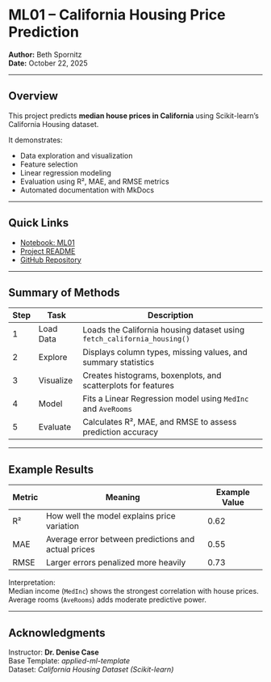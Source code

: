 # ML01 – California Housing Price Prediction

**Author:** Beth Spornitz  
**Date:** October 22, 2025  

---

## Overview
This project predicts **median house prices in California** using Scikit-learn’s California Housing dataset.  

It demonstrates:  
- Data exploration and visualization  
- Feature selection  
- Linear regression modeling  
- Evaluation using R², MAE, and RMSE metrics  
- Automated documentation with MkDocs  

---

## Quick Links
- [Notebook: ML01](https://github.com/BethSpornitz/ml01_bethspornitz/blob/main/notebooks/project01/ml01.ipynb)
- [Project README](https://github.com/BethSpornitz/ml01_bethspornitz/blob/main/README.md)
- [GitHub Repository](https://github.com/BethSpornitz/ml01)

---

## Summary of Methods
| Step | Task | Description |
|------|------|--------------|
| 1 | Load Data | Loads the California housing dataset using `fetch_california_housing()` |
| 2 | Explore | Displays column types, missing values, and summary statistics |
| 3 | Visualize | Creates histograms, boxenplots, and scatterplots for features |
| 4 | Model | Fits a Linear Regression model using `MedInc` and `AveRooms` |
| 5 | Evaluate | Calculates R², MAE, and RMSE to assess prediction accuracy |

---

## Example Results
| Metric | Meaning | Example Value |
|---------|----------|---------------|
| R² | How well the model explains price variation | 0.62 |
| MAE | Average error between predictions and actual prices | 0.55 |
| RMSE | Larger errors penalized more heavily | 0.73 |

Interpretation:  
Median income (`MedInc`) shows the strongest correlation with house prices.  
Average rooms (`AveRooms`) adds moderate predictive power.

---

## Acknowledgments
Instructor: **Dr. Denise Case**  
Base Template: *applied-ml-template*  
Dataset: *California Housing Dataset (Scikit-learn)*  

